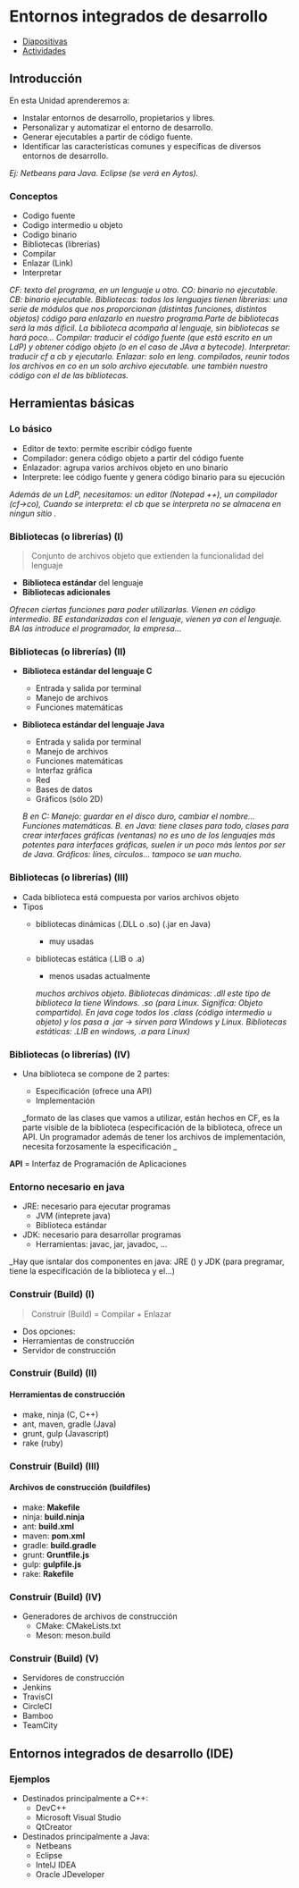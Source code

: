 
# Entornos integrados de desarrollo

- [Diapositivas](http://jamj2000.github.io/entornosdesarrollo/2/diapositivas)
- [Actividades](http://jamj2000.github.io/entornosdesarrollo/2/actividades)




## Introducción


En esta Unidad aprenderemos a:

- Instalar entornos de desarrollo, propietarios y libres.
- Personalizar y automatizar el entorno de desarrollo.
- Generar ejecutables a partir de código fuente.
- Identificar las características comunes y específicas de diversos entornos de desarrollo.

_Ej: Netbeans para Java. Eclipse (se verá en Aytos)._

### Conceptos

- Codigo fuente
- Codigo intermedio u objeto
- Codigo binario
- Bibliotecas (librerías)
- Compilar
- Enlazar (Link)
- Interpretar

_CF: texto del programa, en un lenguaje u otro. CO: binario no ejecutable. CB: binario ejecutable. Bibliotecas: todos los lenguajes tienen librerias: una serie de módulos que nos proporcionan (distintas funciones, distintos objetos) código para enlazarlo en nuestro programa.Parte de bibliotecas será la más dificil. La biblioteca acompaña al lenguaje, sin bibliotecas se hará poco... Compilar: traducir el código fuente (que está escrito en un LdP) y obtener código objeto (o en el caso de JAva a bytecode). Interpretar: traducir cf a cb y ejecutarlo. Enlazar: solo en leng. compilados, reunir todos los archivos en co en un solo archivo ejecutable. une también nuestro código con el de las bibliotecas._


## Herramientas básicas


### Lo básico

- Editor de texto: permite escribir código fuente
- Compilador: genera código objeto a partir del código fuente
- Enlazador: agrupa varios archivos objeto en uno binario
- Interprete: lee código fuente y genera código binario para su ejecución

_Además de un LdP, necesitamos: un editor (Notepad ++), un compilador (cf->co), Cuando se interpreta: el cb que se interpreta no se almacena en ningun sitio ._

### Bibliotecas (o librerías) (I)

> Conjunto de archivos objeto que extienden la funcionalidad del lenguaje

- __Biblioteca estándar__ del lenguaje
- __Bibliotecas adicionales__

_Ofrecen ciertas funciones para poder utilizarlas. Vienen en código intermedio. BE estandarizadas con el lenguaje, vienen ya con el lenguaje. BA las introduce el programador, la empresa..._

### Bibliotecas (o librerías) (II)

- __Biblioteca estándar del lenguaje C__
  - Entrada y salida por terminal
  - Manejo de archivos
  - Funciones matemáticas
- __Biblioteca estándar del lenguaje Java__
  - Entrada y salida por terminal
  - Manejo de archivos
  - Funciones matemáticas
  - Interfaz gráfica 
  - Red
  - Bases de datos
  - Gráficos (sólo 2D)
  
  _B en C: Manejo: guardar en el disco duro, cambiar el nombre... Funciones matemáticas. B. en Java: tiene clases para todo, clases para crear interfaces gráficas (ventanas) no es uno de los lenguajes más potentes para interfaces gráficas, suelen ir un poco más lentos por ser de Java. Gráficos: línes, círculos... tampoco se uan mucho._ 


### Bibliotecas (o librerías) (III)

- Cada biblioteca está compuesta por varios archivos objeto
- Tipos
  - bibliotecas dinámicas (.DLL o .so) (.jar en Java)
    - muy usadas
  - bibliotecas estática (.LIB o .a)
    - menos usadas actualmente
    
    _muchos archivos objeto. Bibliotecas dinámicas: .dll este tipo de biblioteca la tiene Windows. .so (para Linux. Significa: Objeto compartido). En java coge todos los .class (código intermedio u objeto) y los pasa a .jar -> sirven para Windows y Linux. Bibliotecas estáticas: .LIB en windows, .a para Linux)_


### Bibliotecas (o librerías) (IV)

- Una biblioteca se compone de 2 partes:
  - Especificación (ofrece una API)
  - Implementación 
  
  _formato de las clases que vamos a utilizar, están hechos en CF, es la parte visible de la biblioteca (especificación de la biblioteca, ofrece un API. Un programador además de tener los archivos de implementación, necesita forzosamente la especificación
_

__API__ = Interfaz de Programación de Aplicaciones


### Entorno necesario en java

- JRE: necesario para ejecutar programas
  - JVM (inteprete java)
  - Biblioteca estándar
- JDK: necesario para desarrollar programas
  - Herramientas: javac, jar, javadoc, ...
  
_Hay que isntalar dos componentes en java: JRE () y JDK (para pregramar, tiene la especificación de la biblioteca y el...) 

### Construir (Build) (I) 

> Construir (Build) = Compilar + Enlazar

- Dos opciones:
 - Herramientas de construcción
 - Servidor de construcción


### Construir (Build) (II) 
#### __Herramientas de construcción__

  - make, ninja (C, C++)
  - ant, maven, gradle (Java)
  - grunt, gulp (Javascript)
  - rake (ruby)


### Construir (Build) (III) 
#### __Archivos de construcción (buildfiles)__

  - make: __Makefile__
  - ninja: __build.ninja__
  - ant: __build.xml__
  - maven: __pom.xml__
  - gradle: __build.gradle__
  - grunt: __Gruntfile.js__
  - gulp: __gulpfile.js__
  - rake: __Rakefile__


### Construir (Build) (IV) 

- Generadores de archivos de construcción
  - CMake: CMakeLists.txt
  - Meson: meson.build  


### Construir (Build) (V) 

 - Servidores de construcción
  - Jenkins 
  - TravisCI
  - CircleCI
  - Bamboo
  - TeamCity



## Entornos integrados de desarrollo (IDE)


### Ejemplos

- Destinados principalmente a C++:
  - DevC++
  - Microsoft Visual Studio
  - QtCreator
- Destinados principalmente a Java:
  - Netbeans
  - Eclipse
  - IntelJ IDEA
  - Oracle JDeveloper

 
